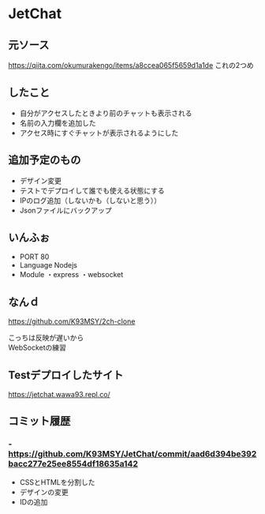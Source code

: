 # JetChat

## 元ソース
https://qiita.com/okumurakengo/items/a8ccea065f5659d1a1de
これの2つめ

## したこと
- 自分がアクセスしたときより前のチャットも表示される
- 名前の入力欄を追加した
- アクセス時にすぐチャットが表示されるようにした

## 追加予定のもの
- デザイン変更
- テストでデプロイして誰でも使える状態にする
- IPのログ追加（しないかも（しないと思う））
- Jsonファイルにバックアップ

## いんふぉ
- PORT 80
- Language Nodejs
- Module ・express ・websocket


## なんｄ
https://github.com/K93MSY/2ch-clone  

こっちは反映が遅いから  
WebSocketの練習

## Testデプロイしたサイト
https://jetchat.wawa93.repl.co/

## コミット履歴
### - https://github.com/K93MSY/JetChat/commit/aad6d394be392bacc277e25ee8554df18635a142
- CSSとHTMLを分割した
- デザインの変更
- IDの追加
